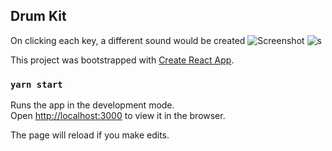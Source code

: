 ## Drum Kit 

On clicking each key, a different sound would be created
![Screenshot](https://user-images.githubusercontent.com/43414928/94337438-df88fd00-0007-11eb-8714-13ac1f5238e9.png)
![s](https://user-images.githubusercontent.com/43414928/94337710-41e2fd00-000a-11eb-9a00-02415425c6c9.png)



This project was bootstrapped with [Create React App](https://github.com/facebook/create-react-app).

### `yarn start`

Runs the app in the development mode.<br />
Open [http://localhost:3000](http://localhost:3000) to view it in the browser.

The page will reload if you make edits.<br />


